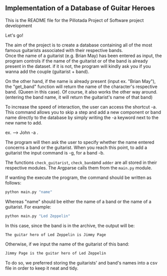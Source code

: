 ## Implementation of a Database of Guitar Heroes

This is the README file for the Pillotada Project of Software project development

Let's go! 

The aim of the project is to create a database containing all of the most famous guitarists associated with their respective bands.  
Once the name of a guitarist (e.g. Brian May) has been entered as input, the program controls if the name of the guitarist or of the band is already present in the dataset. 
if it is not, the program will kindly ask you if you wanna add the couple (guitarist + band).

On the other hand, if the name is already present (input ex. "Brian May"), the "get_band" function will return the name of the character's respective band. (Queen in this case).
Of course, it also works the other way around. (entering the band name, it will return the guitarist's name of that band) 

To increase the speed of interaction, the user can access the shortcut -a.
This command allows you to skip a step and add a new component or band name directly to the database by simply writing the -a keyword next to the new name to add.

ex. --> John -a .

The program will then ask the user to specify whether the name entered concerns a band or the guitarist. 
When you reach this point, to add a guitarist the input command is -g, for a band -b.

The functions `check_guitarist`, `check_band`and `adder` are all stored in their respective modules.
The Argparse calls them from the `main.py` module.

If wanting the execute the program, the command should be written as follows:
```bash
python main.py "name"
```
Whereas "name" should be either the name of a band or the name of a guitarist. 
For example:
```bash
python main.py "Led Zeppelin"
```
In this case, since the band is in the archive, the output will be:
```bash
The guitar hero of Led Zeppelin is Jimmy Page
```

Otherwise, if we input the name of the guitarist of this band:
```bash
Jimmy Page is the guitar hero of Led Zeppelin
```

To do so, we preferred storing the guitarists' and band's names into a csv file in order to keep it neat and tidy. 



